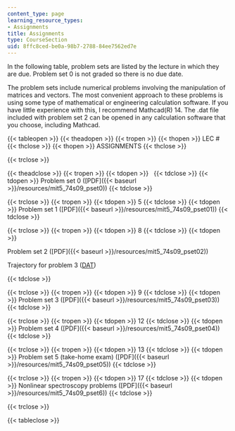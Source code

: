 ```yaml
---
content_type: page
learning_resource_types:
- Assignments
title: Assignments
type: CourseSection
uid: 8ffc8ced-be0a-98b7-2788-84ee7562ed7e
---
```


In the following table, problem sets are listed by the lecture in which they are due. Problem set 0 is not graded so there is no due date.

The problem sets include numerical problems involving the manipulation of matrices and vectors. The most convenient approach to these problems is using some type of mathematical or engineering calculation software. If you have little experience with this, I recommend Mathcad(R) 14. The .dat file included with problem set 2 can be opened in any calculation software that you choose, including Mathcad.

{{< tableopen >}}
{{< theadopen >}}
{{< tropen >}}
{{< thopen >}}
LEC #
{{< thclose >}}
{{< thopen >}}
ASSIGNMENTS
{{< thclose >}}

{{< trclose >}}

{{< theadclose >}}
{{< tropen >}}
{{< tdopen >}}
 
{{< tdclose >}}
{{< tdopen >}}
Problem set 0 ([PDF]({{< baseurl >}}/resources/mit5_74s09_pset0))
{{< tdclose >}}

{{< trclose >}}
{{< tropen >}}
{{< tdopen >}}
5
{{< tdclose >}}
{{< tdopen >}}
Problem set 1 ([PDF]({{< baseurl >}}/resources/mit5_74s09_pset01))
{{< tdclose >}}

{{< trclose >}}
{{< tropen >}}
{{< tdopen >}}
8
{{< tdclose >}}
{{< tdopen >}}


Problem set 2 ([PDF]({{< baseurl >}}/resources/mit5_74s09_pset02))

Trajectory for problem 3 ([DAT](/courses/chemistry/5-74-introductory-quantum-mechanics-ii-spring-2009/assignments/cf2.dat))


{{< tdclose >}}

{{< trclose >}}
{{< tropen >}}
{{< tdopen >}}
9
{{< tdclose >}}
{{< tdopen >}}
Problem set 3 ([PDF]({{< baseurl >}}/resources/mit5_74s09_pset03))
{{< tdclose >}}

{{< trclose >}}
{{< tropen >}}
{{< tdopen >}}
12
{{< tdclose >}}
{{< tdopen >}}
Problem set 4 ([PDF]({{< baseurl >}}/resources/mit5_74s09_pset04))
{{< tdclose >}}

{{< trclose >}}
{{< tropen >}}
{{< tdopen >}}
13
{{< tdclose >}}
{{< tdopen >}}
Problem set 5 (take-home exam) ([PDF]({{< baseurl >}}/resources/mit5_74s09_pset05))
{{< tdclose >}}

{{< trclose >}}
{{< tropen >}}
{{< tdopen >}}
17
{{< tdclose >}}
{{< tdopen >}}
Nonlinear spectroscopy problems ([PDF]({{< baseurl >}}/resources/mit5_74s09_pset6))
{{< tdclose >}}

{{< trclose >}}

{{< tableclose >}}